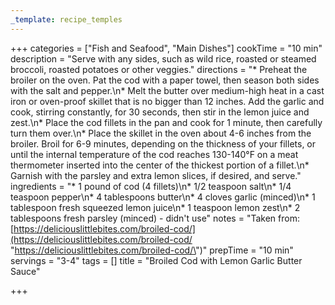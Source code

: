 ```yaml
---
_template: recipe_temples
---
```



+++
categories = ["Fish and Seafood", "Main Dishes"]
cookTime = "10 min"
description = "Serve with any sides, such as wild rice, roasted or steamed broccoli, roasted potatoes or other veggies."
directions = "* Preheat the broiler on the oven. Pat the cod with a paper towel, then season both sides with the salt and pepper.\n* Melt the butter over medium-high heat in a cast iron or oven-proof skillet that is no bigger than 12 inches. Add the garlic and cook, stirring constantly, for 30 seconds, then stir in the lemon juice and zest.\n* Place the cod fillets in the pan and cook for 1 minute, then carefully turn them over.\n* Place the skillet in the oven about 4-6 inches from the broiler. Broil for 6-9 minutes, depending on the thickness of your fillets, or until the internal temperature of the cod reaches 130-140°F on a meat thermometer inserted into the center of the thickest portion of a fillet.\n* Garnish with the parsley and extra lemon slices, if desired, and serve."
ingredients = "* 1 pound of cod (4 fillets)\n* 1/2 teaspoon salt\n* 1/4 teaspoon pepper\n* 4 tablespoons butter\n* 4 cloves garlic (minced)\n* 1 tablespoon fresh squeezed lemon juice\n* 1 teaspoon lemon zest\n* 2 tablespoons fresh parsley (minced) - didn't use"
notes = "Taken from: [https://deliciouslittlebites.com/broiled-cod/](https://deliciouslittlebites.com/broiled-cod/ \"https://deliciouslittlebites.com/broiled-cod/\")"
prepTime = "10 min"
servings = "3-4"
tags = []
title = "Broiled Cod with Lemon Garlic Butter Sauce"

+++
